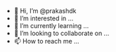 - 👋 Hi, I’m @prakashdk
- 👀 I’m interested in ...
- 🌱 I’m currently learning ...
- 💞️ I’m looking to collaborate on ...
- 📫 How to reach me ...

<!---
prakashdk/prakashdk is a ✨ special ✨ repository because its `README.md` (this file) appears on your GitHub profile.
You can click the Preview link to take a look at your changes.
--->
